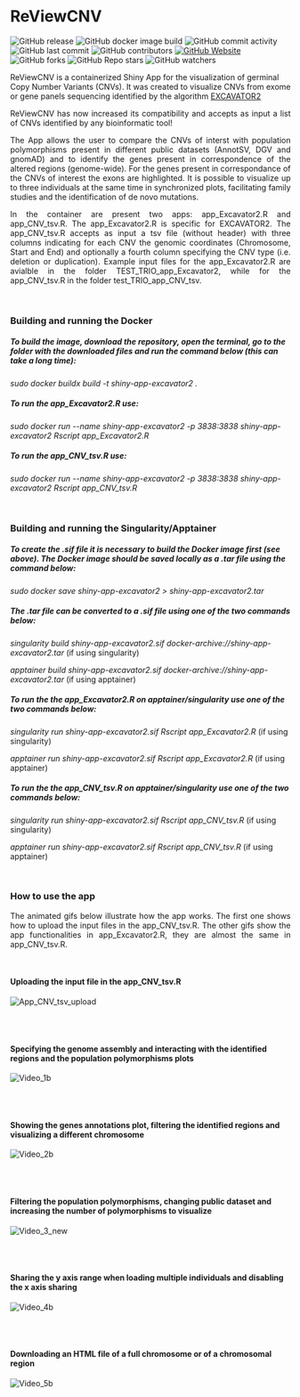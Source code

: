 # ReViewCNV

![GitHub release](https://img.shields.io/github/release/ctglab/ReViewCNV.svg)
![GitHub docker image build](https://github.com/ctglab/ReViewCNV/actions/workflows/docker-image.yml/badge.svg)
![GitHub commit activity](https://img.shields.io/github/commit-activity/m/ctglab/ReViewCNV) 
![GitHub last commit](https://img.shields.io/github/last-commit/ctglab/ReViewCNV)
![GitHub contributors](https://img.shields.io/github/contributors/ctglab/ReViewCNV)
[![GitHub Website](https://img.shields.io/website-up-down-green-red/http/monip.org.svg)](https://ctglab.github.io/)
![GitHub forks](https://img.shields.io/github/forks/ctglab/ReViewCNV)
![GitHub Repo stars](https://img.shields.io/github/stars/ctglab/ReViewCNV)
![GitHub watchers](https://img.shields.io/github/watchers/ctglab/ReViewCNV.svg)


ReViewCNV is a containerized Shiny App for the visualization of germinal Copy Number Variants (CNVs). It was created to visualize CNVs from exome or gene panels sequencing identified by the algorithm [EXCAVATOR2](https://pubmed.ncbi.nlm.nih.gov/27507884/)

<p align="justify">
ReViewCNV has now increased its compatibility and accepts as input a list of CNVs identified by any bioinformatic tool!
</p>
<p align="justify">
The App allows the user to compare the  CNVs of interst with population polymorphisms present in different public datasets (AnnotSV, DGV and gnomAD) and to identify the genes present in correspondence of the altered regions (genome-wide). For the genes present in correspondance of the CNVs of interest the exons are highlighted. It is possible to visualize up to three individuals at the same time in synchronized plots, facilitating family studies and the identification of de novo mutations.
</p>
<p align="justify">
In the container are present two apps: app_Excavator2.R and app_CNV_tsv.R. The app_Excavator2.R is specific for EXCAVATOR2. The app_CNV_tsv.R accepts as input a tsv file (without header) with three columns indicating for each CNV the genomic coordinates (Chromosome, Start and End) and optionally a fourth column specifying the CNV type (i.e. deletion or duplication). Example input files for the app_Excavator2.R are avialble in the folder TEST_TRIO_app_Excavator2, while for the app_CNV_tsv.R in the folder test_TRIO_app_CNV_tsv.
</p>


<br/>


### Building and running the Docker


##### To build the image, download the repository, open the terminal, go to the folder with the downloaded files and run the command below (this can take a long time):

_sudo docker buildx build  -t shiny-app-excavator2 ._

##### To run the app_Excavator2.R use:

_sudo docker run --name shiny-app-excavator2  -p 3838:3838 shiny-app-excavator2 Rscript app_Excavator2.R_

##### To run the app_CNV_tsv.R use:

_sudo docker run --name shiny-app-excavator2  -p 3838:3838 shiny-app-excavator2 Rscript app_CNV_tsv.R_

<br/>

### Building and running the Singularity/Apptainer

#####  To create the .sif file it is necessary to build the Docker image first (see above). The Docker image should be saved locally as a .tar file using the command below:

_sudo docker save shiny-app-excavator2 > shiny-app-excavator2.tar_ 

##### The .tar file  can be converted to a .sif file using one of the two commands below:

_singularity build shiny-app-excavator2.sif docker-archive://shiny-app-excavator2.tar_ (if using singularity)

_apptainer build shiny-app-excavator2.sif docker-archive://shiny-app-excavator2.tar_ (if using apptainer)

##### To run the the app_Excavator2.R on apptainer/singularity use one of the two commands below:

_singularity run  shiny-app-excavator2.sif  Rscript app_Excavator2.R_ (if using singularity)

_apptainer run  shiny-app-excavator2.sif  Rscript app_Excavator2.R_ (if using apptainer)

##### To run the the app_CNV_tsv.R on apptainer/singularity use one of the two commands below:

_singularity run  shiny-app-excavator2.sif  Rscript app_CNV_tsv.R_ (if using singularity)

_apptainer run  shiny-app-excavator2.sif  Rscript app_CNV_tsv.R_ (if using apptainer)

<br/>

### How to use the app
<p align="justify">
The animated gifs below illustrate how the app works. The first one shows how to upload the input files in the app_CNV_tsv.R. The other gifs show the app functionalities in app_Excavator2.R, they are almost the same in  app_CNV_tsv.R.
</p>

<br/>

#### Uploading the input file in the app_CNV_tsv.R 

![App_CNV_tsv_upload](https://github.com/user-attachments/assets/24f2792b-4e30-4719-b60a-b6335c7b877e)

<br/><br/>


#### Specifying the genome assembly and interacting with the identified regions and the population polymorphisms plots

![Video_1b](https://github.com/ctglab/ReViewCNV/assets/110105172/c31a6bb3-48df-4e0e-b212-3031c3cdb5ba)


<br/><br/>


#### Showing the genes annotations plot, filtering the identified regions and visualizing a different chromosome



![Video_2b](https://github.com/ctglab/ReViewCNV/assets/110105172/98089ba5-6874-4bdc-b3bb-e03b87772c01)


<br/><br/>

#### Filtering the population polymorphisms, changing public dataset and increasing the number of polymorphisms to visualize


![Video_3_new](https://github.com/ctglab/ReViewCNV/assets/110105172/f30854f3-f0a2-4097-904d-dd2af12d54a1)


<br/><br/>

#### Sharing the y axis range when loading multiple individuals and disabling the x axis sharing
![Video_4b](https://github.com/ctglab/ReViewCNV/assets/110105172/f1bac7ba-adcd-443c-8332-5189edf1b982)



<br/><br/>

#### Downloading an HTML file of a full chromosome or of a chromosomal region

![Video_5b](https://github.com/ctglab/ReViewCNV/assets/110105172/dbffa3da-a028-4970-a4e8-e377d57541f4)

